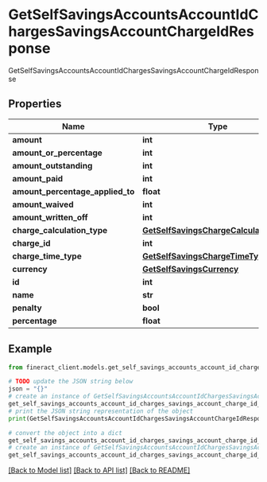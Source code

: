 # GetSelfSavingsAccountsAccountIdChargesSavingsAccountChargeIdResponse

GetSelfSavingsAccountsAccountIdChargesSavingsAccountChargeIdResponse

## Properties

Name | Type | Description | Notes
------------ | ------------- | ------------- | -------------
**amount** | **int** |  | [optional] 
**amount_or_percentage** | **int** |  | [optional] 
**amount_outstanding** | **int** |  | [optional] 
**amount_paid** | **int** |  | [optional] 
**amount_percentage_applied_to** | **float** |  | [optional] 
**amount_waived** | **int** |  | [optional] 
**amount_written_off** | **int** |  | [optional] 
**charge_calculation_type** | [**GetSelfSavingsChargeCalculationType**](GetSelfSavingsChargeCalculationType.md) |  | [optional] 
**charge_id** | **int** |  | [optional] 
**charge_time_type** | [**GetSelfSavingsChargeTimeType**](GetSelfSavingsChargeTimeType.md) |  | [optional] 
**currency** | [**GetSelfSavingsCurrency**](GetSelfSavingsCurrency.md) |  | [optional] 
**id** | **int** |  | [optional] 
**name** | **str** |  | [optional] 
**penalty** | **bool** |  | [optional] 
**percentage** | **float** |  | [optional] 

## Example

```python
from fineract_client.models.get_self_savings_accounts_account_id_charges_savings_account_charge_id_response import GetSelfSavingsAccountsAccountIdChargesSavingsAccountChargeIdResponse

# TODO update the JSON string below
json = "{}"
# create an instance of GetSelfSavingsAccountsAccountIdChargesSavingsAccountChargeIdResponse from a JSON string
get_self_savings_accounts_account_id_charges_savings_account_charge_id_response_instance = GetSelfSavingsAccountsAccountIdChargesSavingsAccountChargeIdResponse.from_json(json)
# print the JSON string representation of the object
print(GetSelfSavingsAccountsAccountIdChargesSavingsAccountChargeIdResponse.to_json())

# convert the object into a dict
get_self_savings_accounts_account_id_charges_savings_account_charge_id_response_dict = get_self_savings_accounts_account_id_charges_savings_account_charge_id_response_instance.to_dict()
# create an instance of GetSelfSavingsAccountsAccountIdChargesSavingsAccountChargeIdResponse from a dict
get_self_savings_accounts_account_id_charges_savings_account_charge_id_response_from_dict = GetSelfSavingsAccountsAccountIdChargesSavingsAccountChargeIdResponse.from_dict(get_self_savings_accounts_account_id_charges_savings_account_charge_id_response_dict)
```
[[Back to Model list]](../README.md#documentation-for-models) [[Back to API list]](../README.md#documentation-for-api-endpoints) [[Back to README]](../README.md)


